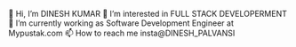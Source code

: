 👋 Hi, I’m DINESH KUMAR
👀 I’m interested in FULL STACK DEVELOPERMENT
🌱 I’m currently working as Software Development Engineer at Mypustak.com
📫 How to reach me insta@DINESH_PALVANSI
